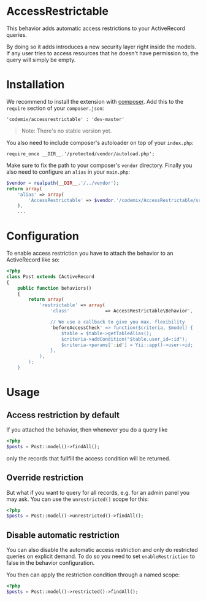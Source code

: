 AccessRestrictable
==================

This behavior adds automatic access restrictions to your ActiveRecord queries.

By doing so it adds introduces a new security layer right inside the models. If any user
tries to access resources that he doesn't have permission to, the query will simply be empty.

# Installation

We recommend to install the extension with [composer](http://getcomposer.org/). Add this to
the `require` section of your `composer.json`:

    'codemix/accessrestrictable' : 'dev-master'

> Note: There's no stable version yet.

You also need to include composer's autoloader on top of your `index.php`:

    require_once __DIR__.'/protected/vendor/autoload.php';

Make sure to fix the path to your composer's `vendor` directory. Finally you also need to
configure an `alias` in your `main.php`:

```php
$vendor = realpath(__DIR__.'/../vendor');
return array(
    'alias' => array(
        'AccessRestrictable' => $vendor.'/codemix/AccessRestrictable/src/AccessRestrictable',
    ),
    ...
```

# Configuration

To enable access restriction you have to attach the behavior to an ActiveRecord like so:

```php
<?php
class Post extends CActiveRecord
{
    public function behaviors()
    {
        return array(
            'restrictable' => array(
                'class'             => AccessRestrictable\Behavior',

                // We use a callback to give you max. flexibility
                'beforeAccessCheck' => function($criteria, $model) {
                    $table = $table->getTableAlias();
                    $criteria->addCondition("$table.user_id=:id");
                    $criteria->params[':id'] = Yii::app()->user->id;
                },
            ),
        );
    }
```

# Usage

## Access restriction by default

If you attached the behavior, then whenever you do a query like


```php
<?php
$posts = Post::model()->findAll();
```

only the records that fullfill the access condition will be returned.

## Override restriction

But what if you want to query for all records, e.g. for an admin panel you may ask.
You can use the `unrestricted()` scope for this:


```php
<?php
$posts = Post::model()->unrestricted()->findAll();
```

## Disable automatic restriction

You can also disable the automatic access restriction and only do restricted queries
on explicit demand. To do so you need to set `enableRestriction` to false in the
behavior configuration.

You then can apply the restriction condition through a named scope:

```php
<?php
$posts = Post::model()->restricted()->findAll();
```
